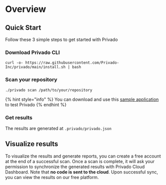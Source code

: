 # Overview

## Quick Start

Follow these 3 simple steps to get started with Privado

### Download Privado CLI

`curl -o- https://raw.githubusercontent.com/Privado-Inc/privado/main/install.sh | bash`

### Scan your repository

`./privado scan /path/to/your/repository`

{% hint style="info" %}
You can download and use this [sample application](https://github.com/saurabh-sudo/BankingSystem-Backend) to test Privado
{% endhint %}

### Get results

The results are generated at `.privado/privado.json`

## Visualize results

To visualize the results and generate reports, you can create a free account at the end of a successful scan. Once a scan is complete, it will ask your permission to synchronize the generated results with Privado Cloud Dashboard. Note that **no code is sent to the cloud**. Upon successful sync, you can view the results on our free platform.
